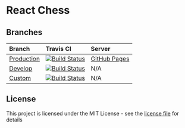 # React Chess

## Branches

| Branch | Travis CI | Server |
|:-------|:----------|:-------|
| [Production](https://github.com/roryclaasen/ReactChess/tree/master) | [![Build Status][CI-MASTER]](https://travis-ci.com/roryclaasen/ReactChess) | [GitHub Pages](https://roryclaasen.github.com/ReactChess) |
| [Develop](https://github.com/roryclaasen/ReactChess/tree/develop) | [![Build Status][CI-DEVELOP]](https://travis-ci.com/roryclaasen/ReactChess) | N/A |
| [Custom](https://github.com/roryclaasen/ReactChess/tree/Custom) | [![Build Status][CI-CUSTOM]](https://travis-ci.com/roryclaasen/ReactChess) | N/A |

## License

This project is licensed under the MIT License - see the [license file](LICENSE) for details

[CI-MASTER]: https://travis-ci.com/roryclaasen/ReactChess.svg?branch=master
[CI-DEVELOP]: https://travis-ci.com/roryclaasen/ReactChess.svg?branch=develop
[CI-CUSTOM]: https://travis-ci.com/roryclaasen/ReactChess.svg?branch=custom
